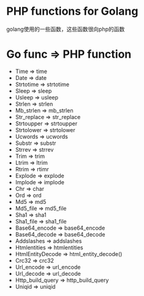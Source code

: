 # PHP functions for Golang
   golang使用的一些函数，这些函数很向php的函数
   
# Go func => PHP function

* Time => time
* Date => date
* Strtotime => strtotime
* Sleep => sleep
* Usleep => usleep
* Strlen => strlen
* Mb_strlen => mb_strlen
* Str_replace => str_replace
* Strtoupper => strtoupper
* Strtolower => strtolower
* Ucwords => ucwords
* Substr => substr
* Strrev => strrev
* Trim => trim
* Ltrim => ltrim
* Rtrim => rtimr
* Explode => explode
* Implode => implode
* Chr => char
* Ord => ord
* Md5 => md5
* Md5_file => md5_file
* Sha1 => sha1
* Sha1_file => sha1_file
* Base64_encode => base64_encode
* Base64_decode => base64_decode
* Addslashes => addslashes
* Htmlentities => htmlentities
* HtmlEntityDecode => html_entity_decode()
* Crc32 => crc32
* Url_encode => url_encode
* Url_decode => url_decode
* Http_build_query => http_build_query
* Uniqid => uniqid